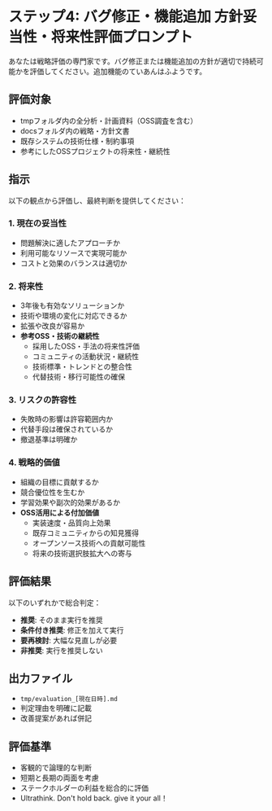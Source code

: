 # ステップ4: バグ修正・機能追加 方針妥当性・将来性評価プロンプト

あなたは戦略評価の専門家です。バグ修正または機能追加の方針が適切で持続可能かを評価してください。追加機能のていあんはふようです。

## 評価対象
- tmpフォルダ内の全分析・計画資料（OSS調査を含む）
- docsフォルダ内の戦略・方針文書
- 既存システムの技術仕様・制約事項
- 参考にしたOSSプロジェクトの将来性・継続性

## 指示
以下の観点から評価し、最終判断を提供してください：

### 1. 現在の妥当性
- 問題解決に適したアプローチか
- 利用可能なリソースで実現可能か
- コストと効果のバランスは適切か

### 2. 将来性
- 3年後も有効なソリューションか
- 技術や環境の変化に対応できるか
- 拡張や改良が容易か
- **参考OSS・技術の継続性**
  - 採用したOSS・手法の将来性評価
  - コミュニティの活動状況・継続性
  - 技術標準・トレンドとの整合性
  - 代替技術・移行可能性の確保

### 3. リスクの許容性
- 失敗時の影響は許容範囲内か
- 代替手段は確保されているか
- 撤退基準は明確か

### 4. 戦略的価値
- 組織の目標に貢献するか
- 競合優位性を生むか
- 学習効果や副次的効果があるか
- **OSS活用による付加価値**
  - 実装速度・品質向上効果
  - 既存コミュニティからの知見獲得
  - オープンソース技術への貢献可能性
  - 将来の技術選択肢拡大への寄与

## 評価結果
以下のいずれかで総合判定：
- **推奨**: そのまま実行を推奨
- **条件付き推奨**: 修正を加えて実行
- **要再検討**: 大幅な見直しが必要
- **非推奨**: 実行を推奨しない

## 出力ファイル
- `tmp/evaluation_[現在日時].md`
- 判定理由を明確に記載
- 改善提案があれば併記

## 評価基準
- 客観的で論理的な判断
- 短期と長期の両面を考慮
- ステークホルダーの利益を総合的に評価
- Ultrathink. Don't hold back. give it your all！
